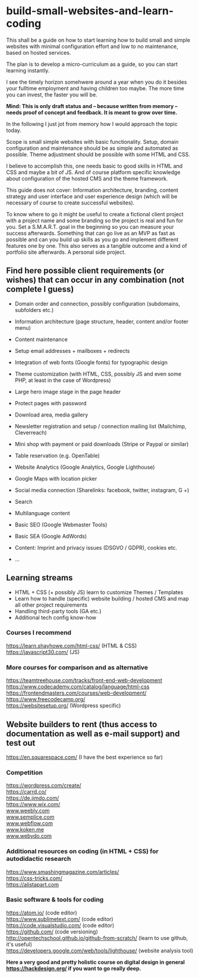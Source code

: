 # build-small-websites-and-learn-coding
This shall be a guide on how to start learning how to build small and simple websites with minimal configuration effort and low to no maintenance, based on hosted services.

The plan is to develop a micro-curriculum as a guide, so you can start learning instantly.

I see the timely horizon somehwere around a year when you do it besides your fulltime employment and having children too maybe. The more time you can invest, the faster you will be.

**Mind: This is only draft status and – because written from memory – needs proof of concept and feedback. It is meant to grow over time.**

In the following I just jot from memory how I would approach the topic today.

Scope is small simple websites with basic functionality. Setup, domain configuration and maintenance should be as simple and automated as possible. Theme adjustment should be possible with some HTML and CSS.

I believe to accomplish this, one needs basic to good skills in HTML and CSS and maybe a bit of JS. And of course platform specific knowledge about configuration of the hosted CMS and the theme framework.

This guide does not cover: Information architecture, branding, content strategy and user interface and user experience design (which will be necessary of course to create successful websites).

To know where to go it might be useful to create a fictional client project with a project name and some branding so the project is real and fun for you. Set a S.M.A.R.T. goal in the beginning so you can measure your success afterwards. Something that can go live as an MVP as fast as possible and can you build up skills as you go and implement different features one by one. This also serves as a tangible outcome and a kind of portfolio site afterwards. A personal side project.

## Find here possible client requirements (or wishes) that can occur in any combination (not complete I guess)

* Domain order and connection, possibly configuration (subdomains, subfolders etc.)
* Information architecture (page structure, header, content and/or footer menu)
* Content maintenance
* Setup email addresses + mailboxes + redirects
* Integration of web fonts (Google fonts) for typographic design
* Theme customization (with HTML, CSS, possibly JS and even some PHP, at least in the case of Wordpress)

* Large hero image stage in the page header
* Protect pages with password
* Download area, media gallery
* Newsletter registration and setup / connection mailing list (Mailchimp, Cleverreach)
* Mini shop with payment or paid downloads (Stripe or Paypal or similar)
* Table reservation (e.g. OpenTable)
* Website Analytics (Google Analytics, Google Lighthouse)
* Google Maps with location picker
* Social media connection (Sharelinks: facebook, twitter, instagram, G +)
* Search
* Multilanguage content
* Basic SEO (Google Webmaster Tools)
* Basic SEA (Google AdWords)
* Content: Imprint and privacy issues (DSGVO / GDPR), cookies etc.
* ...
 
## Learning streams
* HTML + CSS (+ possibly JS) learn to customize Themes / Templates
* Learn how to handle (specific) website building / hosted CMS and map all other project requirements
* Handling third-party tools (GA etc.)
* Additional tech config know-how

### Courses I recommend
https://learn.shayhowe.com/html-css/ (HTML & CSS)  
https://javascript30.com/ (JS)

### More courses for comparison and as alternative
https://teamtreehouse.com/tracks/front-end-web-development  
https://www.codecademy.com/catalog/language/html-css  
https://frontendmasters.com/courses/web-development/  
https://www.freecodecamp.org/  
https://websitesetup.org/ (Wordpress specific)  
 
## Website builders to rent (thus access to documentation as well as e-mail support) and test out
https://en.squarespace.com/ (I have the best experience so far)
 
### Competition
https://wordpress.com/create/  
https://carrd.co/  
https://de.jimdo.com/  
https://www.wix.com/  
www.weebly.com  
www.semplice.com  
www.webflow.com  
www.koken.me  
www.webydo.com
 
### Additional resources on coding (in HTML + CSS) for autodidactic research
https://www.smashingmagazine.com/articles/  
https://css-tricks.com/  
https://alistapart.com
 
### Basic software & tools for coding
https://atom.io/ (code editor)  
https://www.sublimetext.com/ (code editor)  
https://code.visualstudio.com/ (code editor)  
https://github.com/ (code versioning)  
http://opentechschool.github.io/github-from-scratch/ (learn to use github, it's useful)  
https://developers.google.com/web/tools/lighthouse/ (website analysis tool)  
 
**Here a very good and pretty holistic course on digital design in general https://hackdesign.org/ if you want to go really deep.**




